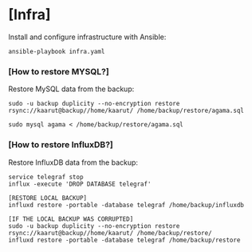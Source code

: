 <h1>[Infra]</h1>

Install and configure infrastructure with Ansible:

    ansible-playbook infra.yaml

<h3>[How to restore MYSQL?]</h3>

Restore MySQL data from the backup:

    sudo -u backup duplicity --no-encryption restore rsync://kaarut@backup//home/kaarut/ /home/backup/restore/agama.sql

    sudo mysql agama < /home/backup/restore/agama.sql 

<h3>[How to restore InfluxDB?]</h3>

Restore InfluxDB data from the backup:
     
    service telegraf stop
    influx -execute 'DROP DATABASE telegraf'

    [RESTORE LOCAL BACKUP]
    influxd restore -portable -database telegraf /home/backup/influxdb

    [IF THE LOCAL BACKUP WAS CORRUPTED]
    sudo -u backup duplicity --no-encryption restore rsync://kaarut@backup//home/kaarut/ /home/backup/restore/
    influxd restore -portable -database telegraf /home/backup/restore   

